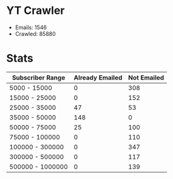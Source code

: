 # YT Crawler
- Emails: 1546
- Crawled: 85880

# Stats
| Subscriber Range  | Already Emailed | Not Emailed |
|-------|-------|-------|
| 5000 - 15000 | 0 | 308 |
| 15000 - 25000 | 0 | 152 |
| 25000 - 35000 | 47 | 53 |
| 35000 - 50000 | 148 | 0 |
| 50000 - 75000 | 25 | 100 |
| 75000 - 100000 | 0 | 110 |
| 100000 - 300000 | 0 | 347 |
| 300000 - 500000 | 0 | 117 |
| 500000 - 1000000 | 0 | 139 |
